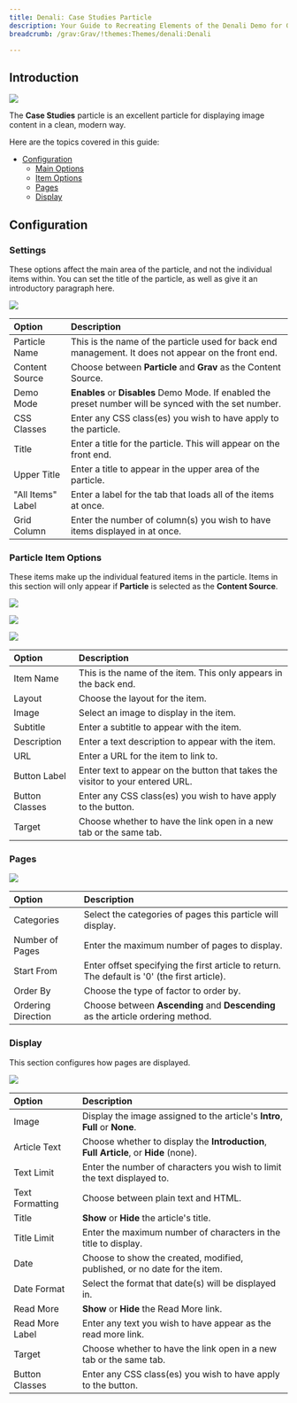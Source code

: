 ```yaml
---
title: Denali: Case Studies Particle
description: Your Guide to Recreating Elements of the Denali Demo for Grav
breadcrumb: /grav:Grav/!themes:Themes/denali:Denali

---
```


## Introduction

![](assets/particle_case1.jpeg)

The **Case Studies** particle is an excellent particle for displaying image content in a clean, modern way.

Here are the topics covered in this guide:

* [Configuration](#configuration)
    - [Main Options](#settings)
    - [Item Options](#particle-item-options)
    - [Pages](#pages)
    - [Display](#display)

## Configuration

### Settings 

These options affect the main area of the particle, and not the individual items within. You can set the title of the particle, as well as give it an introductory paragraph here.

![](assets/particle_casestudies2.jpg)

| Option            | Description                                                                                             |
| :-----            | :-----                                                                                                  |
| Particle Name     | This is the name of the particle used for back end management. It does not appear on the front end.     |
| Content Source    | Choose between **Particle** and **Grav** as the Content Source.                                       |
| Demo Mode         | **Enables** or **Disables** Demo Mode. If enabled the preset number will be synced with the set number. |
| CSS Classes       | Enter any CSS class(es) you wish to have apply to the particle.                                         |
| Title             | Enter a title for the particle. This will appear on the front end.                                      |
| Upper Title       | Enter a title to appear in the upper area of the particle.                                              |
| "All Items" Label | Enter a label for the tab that loads all of the items at once.                                          |
| Grid Column       | Enter the number of column(s) you wish to have items displayed in at once.                              |

### Particle Item Options

These items make up the individual featured items in the particle. Items in this section will only appear if **Particle** is selected as the **Content Source**.

![](assets/particle_casestudies3.jpeg)

![](assets/particle_casestudies4.jpeg)

![](assets/particle_casestudies5.jpeg)


| Option         | Description                                                                    |
| :-----         | :-----                                                                         |
| Item Name      | This is the name of the item. This only appears in the back end.               |
| Layout         | Choose the layout for the item.                                                |
| Image          | Select an image to display in the item.                                        |
| Subtitle       | Enter a subtitle to appear with the item.                                      |
| Description    | Enter a text description to appear with the item.                              |
| URL            | Enter a URL for the item to link to.                                           |
| Button Label   | Enter text to appear on the button that takes the visitor to your entered URL. |
| Button Classes | Enter any CSS class(es) you wish to have apply to the button.                  |
| Target         | Choose whether to have the link open in a new tab or the same tab.             |

### Pages

![](assets/particle_casestudies6.jpeg)

| Option             | Description                                                                                  |
| :-----             | :-----                                                                                       |
| Categories         | Select the categories of pages this particle will display.                                   |
| Number of Pages    | Enter the maximum number of pages to display.                                                |
| Start From         | Enter offset specifying the first article to return. The default is '0' (the first article). |
| Order By           | Choose the type of factor to order by.                                                       |
| Ordering Direction | Choose between **Ascending** and **Descending** as the article ordering method.              |

### Display

This section configures how pages are displayed.

![](assets/particle_casestudies7.jpeg)

| Option          | Description                                                                           |
| :-----          | :-----                                                                                |
| Image           | Display the image assigned to the article's **Intro**, **Full** or **None**.          |
| Article Text    | Choose whether to display the **Introduction**, **Full Article**, or **Hide** (none). |
| Text Limit      | Enter the number of characters you wish to limit the text displayed to.               |
| Text Formatting | Choose between plain text and HTML.                                                   |
| Title           | **Show** or **Hide** the article's title.                                             |
| Title Limit     | Enter the maximum number of characters in the title to display.                       |
| Date            | Choose to show the created, modified, published, or no date for the item.             |
| Date Format     | Select the format that date(s) will be displayed in.                                  |
| Read More       | **Show** or **Hide** the Read More link.                                              |
| Read More Label | Enter any text you wish to have appear as the read more link.                         |
| Target          | Choose whether to have the link open in a new tab or the same tab.                    |
| Button Classes  | Enter any CSS class(es) you wish to have apply to the button.                         |